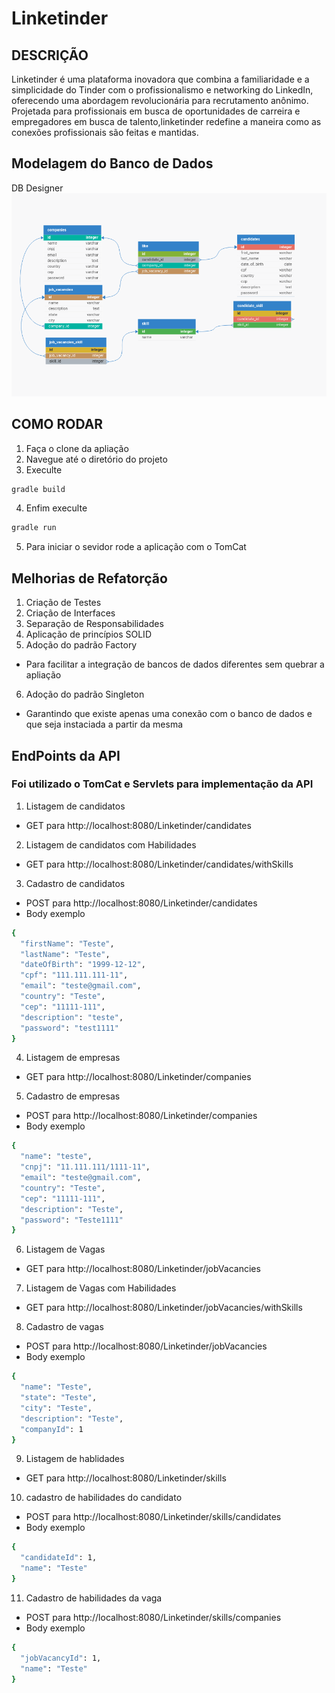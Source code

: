 # Linketinder

## DESCRIÇÃO
Linketinder é uma plataforma inovadora que combina a familiaridade e a simplicidade do Tinder com o profissionalismo e networking do LinkedIn, oferecendo uma abordagem revolucionária para recrutamento anônimo. Projetada para profissionais em busca de oportunidades de carreira e empregadores em busca de talento,linketinder redefine a maneira como as conexões profissionais são feitas e mantidas.

## Modelagem do Banco de Dados
DB Designer
<img src="./DB/linketinder.png">
## COMO RODAR
1. Faça o clone da apliação
2. Navegue até o diretório do projeto
3. Execulte
```bash
gradle build
```
4. Enfim execulte
```bash
gradle run
```
5. Para iniciar o sevidor rode a aplicação com o TomCat

## Melhorias de Refatorção
1. Criação de Testes
2. Criação de Interfaces
3. Separação de Responsabilidades
4. Aplicação de princípios SOLID
5. Adoção do padrão Factory
- Para facilitar a integração de bancos de dados diferentes sem quebrar a apliação
6. Adoção do padrão Singleton
- Garantindo que existe apenas uma conexão com o banco de dados e que seja instaciada a partir da mesma

## EndPoints da API
### Foi utilizado o TomCat e Servlets para implementação da API

1. Listagem de candidatos
- GET para http://localhost:8080/Linketinder/candidates
2. Listagem de candidatos com Habilidades
- GET para http://localhost:8080/Linketinder/candidates/withSkills
3. Cadastro de candidatos
- POST para http://localhost:8080/Linketinder/candidates
- Body exemplo
```bash
{
  "firstName": "Teste",
  "lastName": "Teste",
  "dateOfBirth": "1999-12-12",
  "cpf": "111.111.111-11",
  "email": "teste@gmail.com",
  "country": "Teste",
  "cep": "11111-111",
  "description": "teste",
  "password": "test1111"
}
```
4. Listagem de empresas
- GET para http://localhost:8080/Linketinder/companies
5. Cadastro de empresas
- POST para http://localhost:8080/Linketinder/companies
- Body exemplo
```bash
{
  "name": "teste",
  "cnpj": "11.111.111/1111-11",
  "email": "teste@gmail.com",
  "country": "Teste",
  "cep": "11111-111",
  "description": "Teste",
  "password": "Teste1111"
}
```
6. Listagem de Vagas
- GET para http://localhost:8080/Linketinder/jobVacancies
7. Listagem de Vagas com Habilidades
- GET para http://localhost:8080/Linketinder/jobVacancies/withSkills
8. Cadastro de vagas
- POST para http://localhost:8080/Linketinder/jobVacancies
- Body exemplo
```bash
{
  "name": "Teste",
  "state": "Teste",
  "city": "Teste",
  "description": "Teste",
  "companyId": 1
}
```
9. Listagem de hablidades
- GET para http://localhost:8080/Linketinder/skills
10. cadastro de habilidades do candidato
- POST para http://localhost:8080/Linketinder/skills/candidates
- Body exemplo
```bash
{
  "candidateId": 1,
  "name": "Teste"
}
```
11. Cadastro de habilidades da vaga
- POST para http://localhost:8080/Linketinder/skills/companies
- Body exemplo
```bash
{
  "jobVacancyId": 1,
  "name": "Teste"
}
```

<!-- Pedro Jonas Nunes de Araújo -->
